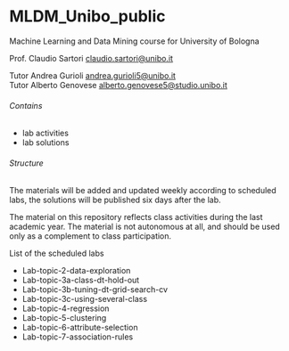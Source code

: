 # MLDM_Unibo\_public
Machine Learning and Data Mining course for University of Bologna

Prof. Claudio Sartori <claudio.sartori@unibo.it>

Tutor Andrea Gurioli <andrea.gurioli5@unibo.it>  
Tutor Alberto Genovese <alberto.genovese5@studio.unibo.it>

###### Contains

 - lab activities
 - lab solutions 

###### Structure

The materials will be added and updated weekly according to scheduled labs, the solutions will be published six days after the lab.

The material on this repository reflects class activities during the last academic year. The material is not autonomous at all, and should be used only as a complement to class participation.

List of the scheduled labs

- Lab-topic-2-data-exploration
- Lab-topic-3a-class-dt-hold-out
- Lab-topic-3b-tuning-dt-grid-search-cv
- Lab-topic-3c-using-several-class
- Lab-topic-4-regression
- Lab-topic-5-clustering
- Lab-topic-6-attribute-selection
- Lab-topic-7-association-rules


